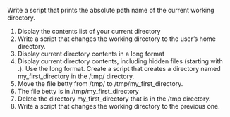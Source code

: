 Write a script that prints the absolute path name of the current working directory.
1. Display the contents list of your current directory
2. Write a script that changes the working directory to the user’s home directory.
3. Display current directory contents in a long format
4. Display current directory contents, including hidden files (starting with .). Use the long format.
Create a script that creates a directory named my_first_directory in the /tmp/ directory.
7. Move the file betty from /tmp/ to /tmp/my_first_directory.
8. The file betty is in /tmp/my_first_directory
9. Delete the directory my_first_directory that is in the /tmp directory.
10. Write a script that changes the working directory to the previous one.
